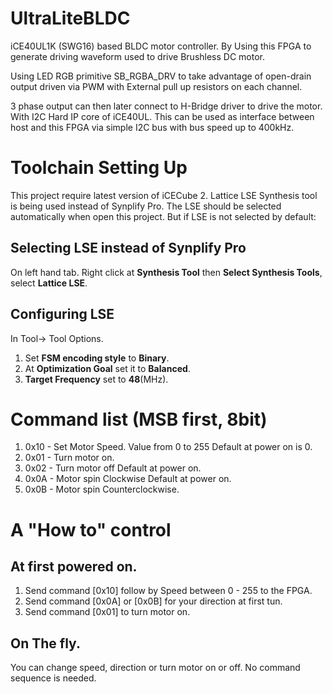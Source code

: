 ﻿# UltraLiteBLDC

iCE40UL1K (SWG16) based BLDC motor controller. By Using this FPGA to generate driving waveform used to drive Brushless DC motor.  

Using LED RGB primitive SB_RGBA_DRV to take advantage of open-drain output driven via PWM with External pull up resistors on each channel.  

3 phase output can then later connect to H-Bridge driver to drive the motor.  
With I2C Hard IP core of iCE40UL. This can be used as interface between host and this FPGA via simple I2C bus with bus speed up to 400kHz.  

# Toolchain Setting Up

This project require latest version of iCECube 2. Lattice LSE Synthesis tool is being used instead of Synplify Pro. The LSE should be selected automatically when open this project. But if LSE is not selected by default:

## Selecting LSE instead of Synplify Pro

On left hand tab. Right click at **Synthesis Tool** then **Select Synthesis Tools**, select **Lattice LSE**.

## Configuring LSE

In Tool-> Tool Options.  
1. Set **FSM encoding style** to **Binary**. 
2. At **Optimization Goal** set it to **Balanced**.
3. **Target Frequency** set to **48**(MHz).

# Command list (MSB first, 8bit)

1. 0x10 - Set Motor Speed. Value from 0 to 255 Default at power on is 0.
2. 0x01 - Turn motor on.
3. 0x02 - Turn motor off Default at power on.
4. 0x0A - Motor spin Clockwise Default at power on.
5. 0x0B - Motor spin Counterclockwise. 

# A "How to" control

## At first powered on.
1. Send command [0x10] follow by Speed between 0 - 255 to the FPGA.
2. Send command [0x0A] or [0x0B] for your direction at first tun.
3. Send command [0x01] to turn motor on.

## On The fly.

You can change speed, direction or turn motor on or off. No command sequence is needed.
